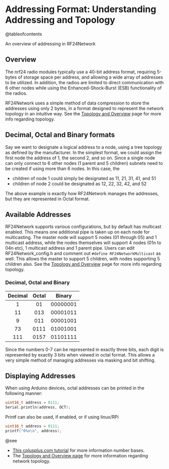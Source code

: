 # Addressing Format: Understanding Addressing and Topology

@tableofcontents

<!-- markdownlint-disable MD033 MD032 -->
An overview of addressing in RF24Network

## Overview

The nrf24 radio modules typically use a 40-bit address format, requiring 5-bytes of storage space per address, and allowing a wide
array of addresses to be utilized. In addition, the radios are limited to direct communication with 6 other nodes while using the
Enhanced-Shock-Burst (ESB) functionality of the radios.

RF24Network uses a simple method of data compression to store the addresses using only 2 bytes, in a format designed to represent the
network topology in an intuitive way.
See the [Topology and Overview](md_docs_tuning.html) page for more info regarding topology.

## Decimal, Octal and Binary formats

Say we want to designate a logical address to a node, using a tree topology as defined by the
manufacturer. In the simplest format, we could assign the first node the address of 1, the second
2, and so on. Since a single node can only connect to 6 other nodes (1 parent and 5 children)
subnets need to be created if using more than 6 nodes. In this case, the

- children of node 1 could simply be designated as 11, 21, 31, 41, and 51
- children of node 2 could be designated as 12, 22, 32, 42, and 52

The above example is exactly how RF24Network manages the addresses, but they are represented in Octal format.

## Available Addresses

RF24Network supports various configurations, but by default has multicast enabled. This means one additional pipe is taken up on each
node for multicasting. The master node will support 5 nodes (01 through 05) and 1 multicast address, while the nodes themselves will
support 4 nodes (01n to 04n etc), 1 multicast address and 1 parent pipe. Users can edit RF24Network_config.h and comment out
`#define RF24NetworkMulticast` as well. This allows the master to support 5 children, with nodes supporting 5 children also.
See the [Topology and Overview](md_docs_tuning.html) page for more info regarding topology.

### Decimal, Octal and Binary

| Decimal | Octal |  Binary  |
| :-----: | :---: | :------: |
|    1    |  01   | 00000001 |
|   11    |  013  | 00001011 |
|    9    |  011  | 00001001 |
|   73    | 0111  | 01001001 |
|   111   | 0157  | 01101111 |

Since the numbers 0-7 can be represented in exactly three bits, each digit is represented by
exactly 3 bits when viewed in octal format. This allows a very simple method of managing addresses
via masking and bit shifting.

## Displaying Addresses

When using Arduino devices, octal addresses can be printed in the following manner:

```cpp
uint16_t address = 0111;
Serial.println(address, OCT);
```

Printf can also be used, if enabled, or if using linux/RPi

```cpp
uint16_t address = 0111;
printf("0%o\n", address);
```

@see
- [This cplusplus.com tutorial](http://www.cplusplus.com/doc/hex/) for more information number bases.
- The [Topology and Overview page](md_docs_tuning.html) for more information regarding network topology.
